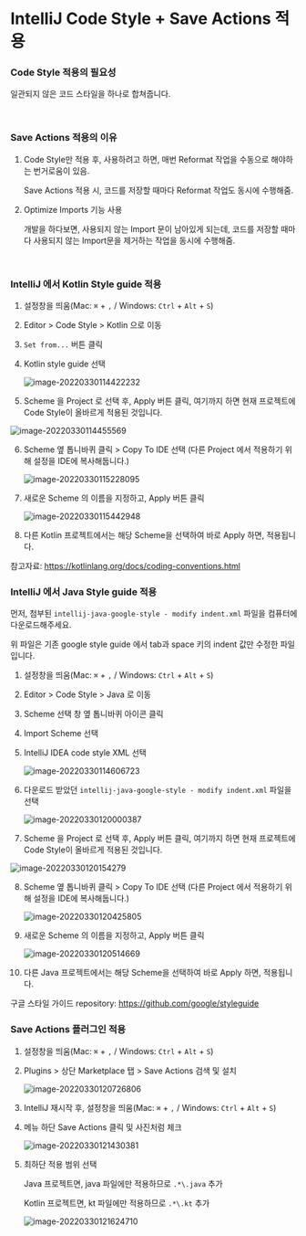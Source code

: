 # IntelliJ Code Style + Save Actions 적용

### Code Style 적용의 필요성

일관되지 않은 코드 스타일을 하나로 합쳐줍니다.

<br>

### Save Actions 적용의 이유

1. Code Style만 적용 후, 사용하려고 하면, 매번 Reformat 작업을 수동으로 해야하는 번거로움이 있음.

   Save Actions 적용 시, 코드를 저장할 때마다 Reformat 작업도 동시에 수행해줌.

2. Optimize Imports 기능 사용

   개발을 하다보면, 사용되지 않는 Import 문이 남아있게 되는데, 코드를 저장할 때마다 사용되지 않는 Import문을 제거하는 작업을 동시에 수행해줌.

<br>

### IntelliJ 에서 Kotlin Style guide 적용
1. 설정창을 띄움(Mac: `⌘` + `,` / Windows: `Ctrl` + `Alt` + `S`)

2. Editor > Code Style > Kotlin 으로 이동

3. `Set from...` 버튼 클릭

4. Kotlin style guide 선택

   ![image-20220330114422232](./images/code-style-1)

5. Scheme 을 Project 로 선택 후, Apply 버튼 클릭, 여기까지 하면 현재 프로젝트에 Code Style이 올바르게 적용된 것입니다.

  ![image-20220330114455569](./images/code-style-2)

6. Scheme 옆 톱니바퀴 클릭 > Copy To IDE 선택 (다른 Project 에서 적용하기 위해 설정을 IDE에 복사해둡니다.)

   ![image-20220330115228095](./images/code-style-3)

7. 새로운 Scheme 의 이름을 지정하고, Apply 버튼 클릭

   ![image-20220330115442948](./images/code-style-4)

8. 다른 Kotlin 프로젝트에서는 해당 Scheme을 선택하여 바로 Apply 하면, 적용됩니다.

참고자료: https://kotlinlang.org/docs/coding-conventions.html

### IntelliJ 에서 Java Style guide 적용

먼저, 첨부된 `intellij-java-google-style - modify indent.xml` 파일을 컴퓨터에 다운로드해주세요.

위 파일은 기존 google style guide 에서 tab과 space 키의 indent 값만 수정한 파일입니다.

1. 설정창을 띄움(Mac: `⌘` + `,` / Windows: `Ctrl` + `Alt` + `S`)

2. Editor > Code Style > Java 로 이동

3. Scheme 선택 창 옆 톱니바퀴 아이콘 클릭

4. Import Scheme 선택

5. IntelliJ IDEA code style XML 선택

   ![image-20220330114606723](./images/code-style-5)

6. 다운로드 받았던 `intellij-java-google-style - modify indent.xml` 파일을 선택

   ![image-20220330120000387](./images/code-style-6)

7. Scheme 을 Project 로 선택 후, Apply 버튼 클릭, 여기까지 하면 현재 프로젝트에 Code Style이 올바르게 적용된 것입니다.

  ![image-20220330120154279](./images/code-style-7)

8. Scheme 옆 톱니바퀴 클릭 > Copy To IDE 선택 (다른 Project 에서 적용하기 위해 설정을 IDE에 복사해둡니다.)

   ![image-20220330120425805](./images/code-style-8)

9. 새로운 Scheme 의 이름을 지정하고, Apply 버튼 클릭

   ![image-20220330120514669](./images/code-style-9)

10. 다른 Java 프로젝트에서는 해당 Scheme을 선택하여 바로 Apply 하면, 적용됩니다.

구글 스타일 가이드 repository: https://github.com/google/styleguide

### Save Actions 플러그인 적용

1. 설정창을 띄움(Mac: `⌘` + `,` / Windows: `Ctrl` + `Alt` + `S`)

2. Plugins > 상단 Marketplace 탭 > Save Actions 검색 및 설치

   ![image-20220330120726806](./images/code-style-10)

3. IntelliJ 재시작 후, 설정창을 띄움(Mac: `⌘` + `,` / Windows: `Ctrl` + `Alt` + `S`)

4. 메뉴 하단 Save Actions 클릭 및 사진처럼 체크

   ![image-20220330121430381](./images/code-style-11)

5. 최하단 적용 범위 선택

   Java 프로젝트면, java 파일에만 적용하므로 `.*\.java` 추가 

   Kotlin 프로젝트면, kt 파일에만 적용하므로 `.*\.kt` 추가

   ![image-20220330121624710](./images/code-style-12)